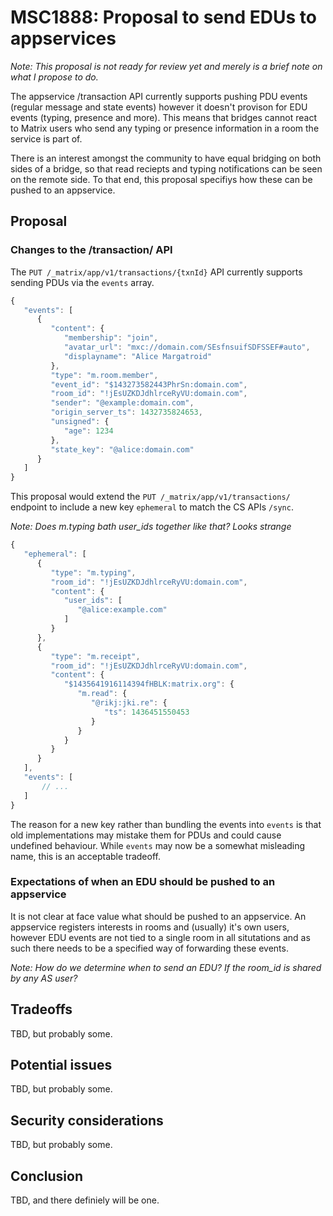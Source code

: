 # MSC1888: Proposal to send EDUs to appservices

*Note: This proposal is not ready for review yet and merely is a brief note on what I propose to do.*

The appservice /transaction API currently supports pushing PDU events (regular message and state events)
however it doesn't provison for EDU events (typing, presence and more). This means that bridges cannot
react to Matrix users who send any typing or presence information in a room the service is part of.

There is an interest amongst the community to have equal bridging on both sides of a bridge, so that
read reciepts and typing notifications can be seen on the remote side. To that end, this proposal
specifiys how these can be pushed to an appservice.

## Proposal

### Changes to the /transaction/ API

The `PUT /_matrix/app/v1/transactions/{txnId}` API currently supports sending PDUs
via the `events` array.

```javascript
{
   "events": [
      {
         "content": {
            "membership": "join",
            "avatar_url": "mxc://domain.com/SEsfnsuifSDFSSEF#auto",
            "displayname": "Alice Margatroid"
         },
         "type": "m.room.member",
         "event_id": "$143273582443PhrSn:domain.com",
         "room_id": "!jEsUZKDJdhlrceRyVU:domain.com",
         "sender": "@example:domain.com",
         "origin_server_ts": 1432735824653,
         "unsigned": {
            "age": 1234
         },
         "state_key": "@alice:domain.com"
      }
   ]
}
```

This proposal would extend the `PUT /_matrix/app/v1/transactions/` endpoint to include
a new key `ephemeral` to match the CS APIs `/sync`.

*Note: Does m.typing bath user_ids together like that? Looks strange*

```javascript
{
   "ephemeral": [
      {
         "type": "m.typing",
         "room_id": "!jEsUZKDJdhlrceRyVU:domain.com",
         "content": {
            "user_ids": [
               "@alice:example.com"
            ]
         }
      },
      {
         "type": "m.receipt",
         "room_id": "!jEsUZKDJdhlrceRyVU:domain.com",
         "content": {
            "$1435641916114394fHBLK:matrix.org": {
               "m.read": {
                  "@rikj:jki.re": {
                     "ts": 1436451550453
                  }
               }
            }
         }
      }
   ],
   "events": [
       // ...
   ]
}
```

The reason for a new key rather than bundling the events into `events` is that
old implementations may mistake them for PDUs and could cause undefined behaviour.
While `events` may now be a somewhat misleading name, this is an acceptable tradeoff.

### Expectations of when an EDU should be pushed to an appservice

It is not clear at face value what should be pushed to an appservice. An appservice
registers interests in rooms and (usually) it's own users, however EDU events are not
tied to a single room in all situtations and as such there needs to be a specified way of
forwarding these events.

*Note: How do we determine when to send an EDU? If the room_id is shared by any AS user?*

## Tradeoffs

TBD, but probably some.

## Potential issues

TBD, but probably some.

## Security considerations

TBD, but probably some.

## Conclusion

TBD, and there definiely will be one.
